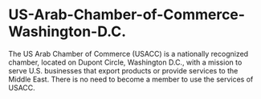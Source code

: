 # US-Arab-Chamber-of-Commerce-Washington-D.C.
The US Arab Chamber of Commerce (USACC) is a nationally recognized chamber, located on Dupont Circle, Washington D.C., with a mission to serve U.S. businesses that export products or provide services to the Middle East. There is no need to become a member to use the services of USACC.
